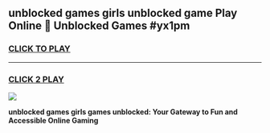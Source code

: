 
## unblocked games girls unblocked game Play Online 👋 Unblocked Games #yx1pm
<h3>
<a href="https://premium.freeplayer.one?title=unblocked_games_girls&ref=21F">CLICK TO PLAY</a></h3>
<hr>

<h3>
<a href="https://premium.freeplayer.one?title=unblocked_games_girls&ref=21F">CLICK 2 PLAY</a>
  
</h3>

<a href="https://premium.freeplayer.one?title=unblocked_games_girls&ref=21F/"><img src="https://clearcache.store/games.png"></a>


**unblocked games girls games unblocked: Your Gateway to Fun and Accessible Online Gaming**
